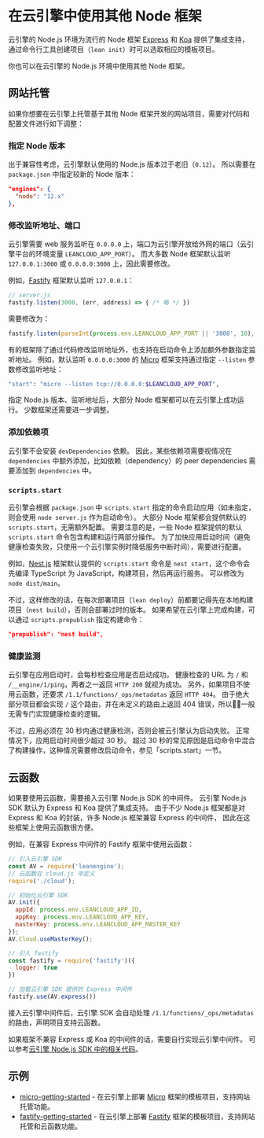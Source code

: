 # 在云引擎中使用其他 Node 框架

云引擎的 Node.js 环境为流行的 Node 框架 [Express] 和 [Koa] 提供了集成支持，
通过命令行工具创建项目（`lean init`）时可以选取相应的模板项目。

[Express]: https://github.com/leancloud/node-js-getting-started
[Koa]: https://github.com/leancloud/koa-getting-started

你也可以在云引擎的 Node.js 环境中使用其他 Node 框架。

## 网站托管

如果你想要在云引擎上托管基于其他 Node 框架开发的网站项目，需要对代码和配置文件进行如下调整：

### 指定 Node 版本

出于兼容性考虑，云引擎默认使用的 Node.js 版本过于老旧（`0.12`）。
所以需要在 `package.json` 中指定较新的 Node 版本：

```json
"engines": {
  "node": "12.x"
},
```

### 修改监听地址、端口

云引擎需要 web 服务监听在 `0.0.0.0` 上，端口为云引擎开放给外网的端口（云引擎平台的环境变量 `LEANCLOUD_APP_PORT`）。
而大多数 Node 框架默认监听 `127.0.0.1:3000` 或 `0.0.0.0:3000` 上，因此需要修改。

例如，[Fastify] 框架默认监听 `127.0.0.1`：

[Fastify]: https://www.fastify.io/

```js
// server.js
fastify.listen(3000, (err, address) => { /* 略 */ })
```

需要修改为：

```js
fastify.listen(parseInt(process.env.LEANCLOUD_APP_PORT || '3000', 10), '0.0.0.0', (err, addr) => { /* 略 */ }) 
```

有的框架除了通过代码修改监听地址外，也支持在启动命令上添加额外参数指定监听地址。
例如，默认监听 `0.0.0.0:3000` 的 [Micro] 框架支持通过指定 `--listen` 参数修改监听地址：

```sh
"start": "micro --listen tcp://0.0.0.0:$LEANCLOUD_APP_PORT",
```

[Micro]: https://github.com/zeit/micro

指定 Node.js 版本、监听地址后，大部分 Node 框架都可以在云引擎上成功运行。
少数框架还需要进一步调整。

### 添加依赖项

云引擎不会安装 `devDependencies` 依赖。
因此，某些依赖项需要视情况在 `dependencies` 中额外添加，比如依赖（dependency）的 peer dependencies 需要添加到 `dependencies` 中。

### `scripts.start`

云引擎会根据 `package.json` 中 `scripts.start` 指定的命令启动应用（如未指定，则会使用 `node server.js` 作为启动命令）。
大部分 Node 框架都会提供默认的 `scripts.start`，无需额外配置。
需要注意的是，一些 Node 框架提供的默认 `scripts.start` 命令包含构建和运行两部分操作。
为了加快应用启动时间（避免健康检查失败，只使用一个云引擎实例时降低服务中断时间），需要进行配置。

例如，[Nest.js] 框架默认提供的 `scripts.start` 命令是 `nest start`，这个命令会先编译 TypeScript 为 JavaScript，构建项目，然后再运行服务。
可以修改为 `node dist/main`。

[Nest.js]: https://nestjs.com/

不过，这样修改的话，在每次部署项目（`lean deploy`）前都要记得先在本地构建项目（`nest build`），否则会部署过时的版本。
如果希望在云引擎上完成构建，可以通过 `scripts.prepublish` 指定构建命令：

```json
"prepublish": "nest build",
```

### 健康监测

云引擎在应用启动时，会每秒检查应用是否启动成功。
健康检查的 URL 为 `/` 和 `/__engine/1/ping`，两者之一返回 `HTTP 200` 就视为成功。
另外，如果项目不使用云函数，还要求 `/1.1/functions/_ops/metadatas` 返回 `HTTP 404`。
由于绝大部分项目都会实现 `/` 这个路由，并在未定义的路由上返回 404 错误，所以一般无需专门实现健康检查的逻辑。

不过，应用必须在 30 秒内通过健康检测，否则会被云引擎认为启动失败。
正常情况下，应用启动时间很少超过 30 秒。
超过 30 秒的常见原因是启动命令中混合了构建操作，这种情况需要修改启动命令，参见「scripts.start」一节。

## 云函数

如果要使用云函数，需要接入云引擎 Node.js SDK 的中间件。
云引擎 Node.js SDK 默认为 Express 和 Koa 提供了集成支持。
由于不少 Node.js 框架都是对 Express 和 Koa 的封装，许多 Node.js 框架兼容 Express 的中间件，
因此在这些框架上使用云函数很方便。

例如，在兼容 Express 中间件的 Fastify 框架中使用云函数：

```js
// 引入云引擎 SDK
const AV = require('leanengine');
// 云函数在 cloud.js 中定义
require('./cloud');

// 初始化云引擎 SDK
AV.init({
  appId: process.env.LEANCLOUD_APP_ID,
  appKey: process.env.LEANCLOUD_APP_KEY,
  masterKey: process.env.LEANCLOUD_APP_MASTER_KEY
});
AV.Cloud.useMasterKey();

// 引入 fastify
const fastify = require('fastify')({
  logger: true
})

// 加载云引擎 SDK 提供的 Express 中间件
fastify.use(AV.express())
```

接入云引擎中间件后，云引擎 SDK 会自动处理 `/1.1/functions/_ops/metadatas` 的路由，声明项目支持云函数。

如果框架不兼容 Express 或 Koa 的中间件的话，需要自行实现云引擎中间件。
可以参考[云引擎 Node.js SDK 中的相关代码][code]。

[code]: https://github.com/leancloud/leanengine-node-sdk/blob/master/lib/frameworks.js

## 示例

- [micro-getting-started] -  在云引擎上部署 [Micro] 框架的模板项目，支持网站托管功能。
- [fastify-getting-started] - 在云引擎上部署 [Fastify] 框架的模板项目，支持网站托管和云函数功能。

[micro-getting-started]: https://github.com/weakish/micro-getting-started
[fastify-getting-started]: https://github.com/weakish/fastify-getting-started